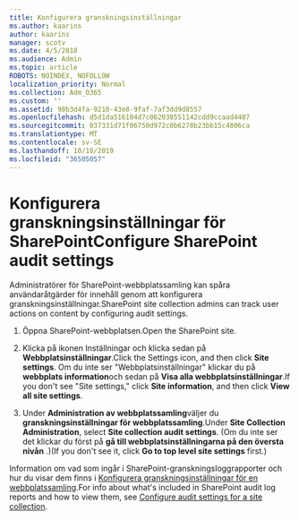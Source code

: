 ```yaml
---
title: Konfigurera granskningsinställningar
ms.author: kaarins
author: kaarins
manager: scotv
ms.date: 4/5/2018
ms.audience: Admin
ms.topic: article
ROBOTS: NOINDEX, NOFOLLOW
localization_priority: Normal
ms.collection: Adm_O365
ms.custom: ''
ms.assetid: 98b3d4fa-9210-43e8-9faf-7af3dd9d8557
ms.openlocfilehash: d5d1da516104d7c062038551142cdd9ccaad4407
ms.sourcegitcommit: 037331d71f06750d972c0b6278b23bb15c4806ca
ms.translationtype: MT
ms.contentlocale: sv-SE
ms.lasthandoff: 10/18/2019
ms.locfileid: "36505057"
---
```

# <a name="configure-sharepoint-audit-settings"></a><span data-ttu-id="0ad5b-102">Konfigurera granskningsinställningar för SharePoint</span><span class="sxs-lookup"><span data-stu-id="0ad5b-102">Configure SharePoint audit settings</span></span>

<span data-ttu-id="0ad5b-103">Administratörer för SharePoint-webbplatssamling kan spåra användaråtgärder för innehåll genom att konfigurera granskningsinställningar.</span><span class="sxs-lookup"><span data-stu-id="0ad5b-103">SharePoint site collection admins can track user actions on content by configuring audit settings.</span></span>
  
1. <span data-ttu-id="0ad5b-104">Öppna SharePoint-webbplatsen.</span><span class="sxs-lookup"><span data-stu-id="0ad5b-104">Open the SharePoint site.</span></span>
    
2. <span data-ttu-id="0ad5b-105">Klicka på ikonen Inställningar och klicka sedan på **Webbplatsinställningar**.</span><span class="sxs-lookup"><span data-stu-id="0ad5b-105">Click the Settings icon, and then click **Site settings**.</span></span> <span data-ttu-id="0ad5b-106">Om du inte ser "Webbplatsinställningar" klickar du på **webbplats information**och sedan på **Visa alla webbplatsinställningar**.</span><span class="sxs-lookup"><span data-stu-id="0ad5b-106">If you don't see "Site settings," click **Site information**, and then click **View all site settings**.</span></span>
    
3. <span data-ttu-id="0ad5b-107">Under **Administration av webbplatssamling**väljer du **granskningsinställningar för webbplatssamling**.</span><span class="sxs-lookup"><span data-stu-id="0ad5b-107">Under **Site Collection Administration**, select **Site collection audit settings**.</span></span> <span data-ttu-id="0ad5b-108">(Om du inte ser det klickar du först på **gå till webbplatsinställningarna på den översta nivån** .)</span><span class="sxs-lookup"><span data-stu-id="0ad5b-108">(If you don't see it, click **Go to top level site settings** first.)</span></span> 
    
<span data-ttu-id="0ad5b-109">Information om vad som ingår i SharePoint-granskningsloggrapporter och hur du visar dem finns i [Konfigurera granskningsinställningar för en webbplatssamling](https://go.microsoft.com/fwlink/?linkid=404050).</span><span class="sxs-lookup"><span data-stu-id="0ad5b-109">For info about what's included in SharePoint audit log reports and how to view them, see [Configure audit settings for a site collection](https://go.microsoft.com/fwlink/?linkid=404050).</span></span>
  

